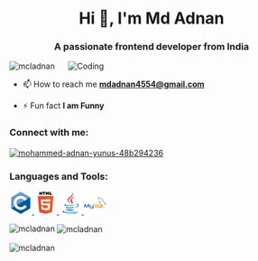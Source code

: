 
<h1 align="center">Hi 👋, I'm Md Adnan</h1>
<h3 align="center">A passionate frontend developer from India</h3>

<img align="right" alt="Coding" width="400" src= "https://cdn.dribbble.com/users/1162077/screenshots/3848914/programmer.gif">



<p align="left"> <img src="https://komarev.com/ghpvc/?username=mcladnan&label=Profile%20views&color=0e75b6&style=flat" alt="mcladnan" /> </p>

- 📫 How to reach me **mdadnan4554@gmail.com**

- ⚡ Fun fact **I am Funny**

<h3 align="left">Connect with me:</h3>
<p align="left">
<a href="https://linkedin.com/in/mohammed-adnan-yunus-48b294236" target="blank"><img align="center" src="https://raw.githubusercontent.com/rahuldkjain/github-profile-readme-generator/master/src/images/icons/Social/linked-in-alt.svg" alt="mohammed-adnan-yunus-48b294236" height="30" width="40" /></a>
</p>

<h3 align="left">Languages and Tools:</h3>
<p align="left"> <a href="https://www.cprogramming.com/" target="_blank" rel="noreferrer"> <img src="https://raw.githubusercontent.com/devicons/devicon/master/icons/c/c-original.svg" alt="c" width="40" height="40"/> </a> <a href="https://www.w3.org/html/" target="_blank" rel="noreferrer"> <img src="https://raw.githubusercontent.com/devicons/devicon/master/icons/html5/html5-original-wordmark.svg" alt="html5" width="40" height="40"/> </a> <a href="https://www.java.com" target="_blank" rel="noreferrer"> <img src="https://raw.githubusercontent.com/devicons/devicon/master/icons/java/java-original.svg" alt="java" width="40" height="40"/> </a> <a href="https://www.mysql.com/" target="_blank" rel="noreferrer"> <img src="https://raw.githubusercontent.com/devicons/devicon/master/icons/mysql/mysql-original-wordmark.svg" alt="mysql" width="40" height="40"/> </a> </p>

<p><img align="left" src="https://github-readme-stats.vercel.app/api/top-langs?username=mcladnan&show_icons=true&locale=en&layout=compact" alt="mcladnan" /></p>

<p>&nbsp;<img align="center" src="https://github-readme-stats.vercel.app/api?username=mcladnan&show_icons=true&locale=en" alt="mcladnan" /></p>

<p><img align="center" src="https://github-readme-streak-stats.herokuapp.com/?user=mcladnan&" alt="mcladnan" /></p>
